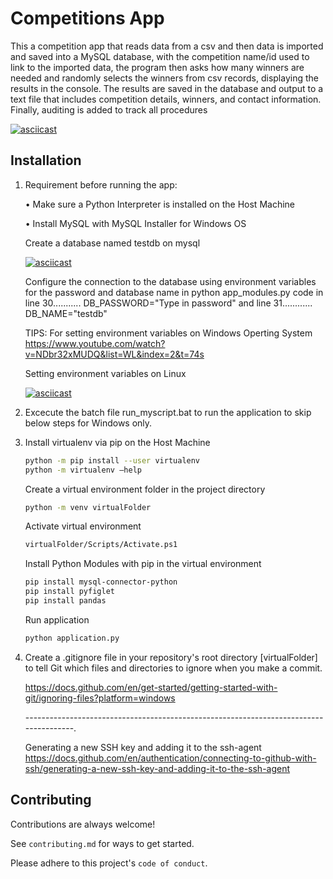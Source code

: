 # Competitions App

This a competition app that reads data from a csv and then data is imported and saved into a MySQL database, with the competition name/id used to link to the imported data, the program then asks how many winners are needed and randomly selects the winners from csv records, displaying the results in the console. The results are saved in the database and output to a text file that includes competition details, winners, and contact information. Finally, auditing is added to track all procedures

[![asciicast](https://asciinema.org/a/Kkas7EvExn1qKURFVZ831IC9H.svg)](https://asciinema.org/a/Kkas7EvExn1qKURFVZ831IC9H)

## Installation

1. Requirement before running the app:

    • Make sure a Python Interpreter is installed on the    Host Machine

    • Install MySQL with MySQL Installer for Windows OS

    Create a database named testdb on mysql

    [![asciicast](https://asciinema.org/a/4uLsIrbIwSVi9wJ6tp9Zpox7k.svg)](https://asciinema.org/a/4uLsIrbIwSVi9wJ6tp9Zpox7k)

    Configure the connection to the database using environment variables for the password and database name in python app_modules.py code in line 30........... DB_PASSWORD="Type in password"   and     line 31............ DB_NAME="testdb"

    TIPS: For setting environment variables on Windows Operting System
    https://www.youtube.com/watch?v=NDbr32xMUDQ&list=WL&index=2&t=74s

    Setting environment variables on Linux 

    [![asciicast](https://asciinema.org/a/vd1g5rEp2b8HZydgcUNPrmE6P.svg)](https://asciinema.org/a/vd1g5rEp2b8HZydgcUNPrmE6P)

2. Excecute the batch file run_myscript.bat to run the application to skip below steps for Windows only.

2. Install virtualenv via pip on the Host Machine

    ```bash
    python -m pip install --user virtualenv
    python -m virtualenv –help
    ```

    Create a virtual environment folder in the project directory
    ```bash
    python -m venv virtualFolder
    ```
    Activate virtual environment
    ```bash
    virtualFolder/Scripts/Activate.ps1
    ```
    Install Python Modules with pip in the virtual environment

    ```bash
    pip install mysql-connector-python
    pip install pyfiglet
    pip install pandas
    ```

    Run application

    ```bash
    python application.py
    ```
3. Create a .gitignore file in your repository's root directory [virtualFolder] to tell Git which files and directories to ignore when you make a commit.

    https://docs.github.com/en/get-started/getting-started-with-git/ignoring-files?platform=windows

    --------------------------------------------------------------------------------------.





    Generating a new SSH key and adding it to the ssh-agent 
    https://docs.github.com/en/authentication/connecting-to-github-with-ssh/generating-a-new-ssh-key-and-adding-it-to-the-ssh-agent







## Contributing

Contributions are always welcome!

See `contributing.md` for ways to get started.

Please adhere to this project's `code of conduct`.


